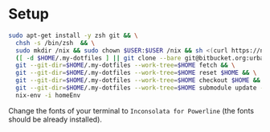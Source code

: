 # Setup

```bash
sudo apt-get install -y zsh git && \
  chsh -s /bin/zsh  && \
  sudo mkdir /nix && sudo chown $USER:$USER /nix && sh <(curl https://nixos.org/nix/install) --no-daemon && \
  ([ -d $HOME/.my-dotfiles ] || git clone --bare git@bitbucket.org:urbas/my-dotfiles.git $HOME/.my-dotfiles) && \
  git --git-dir=$HOME/.my-dotfiles --work-tree=$HOME fetch && \
  git --git-dir=$HOME/.my-dotfiles --work-tree=$HOME reset $HOME && \
  git --git-dir=$HOME/.my-dotfiles --work-tree=$HOME checkout $HOME && \
  git --git-dir=$HOME/.my-dotfiles --work-tree=$HOME submodule update --recursive --init && \
  nix-env -i homeEnv
```

Change the fonts of your terminal to `Inconsolata for Powerline` (the fonts should be already installed).
